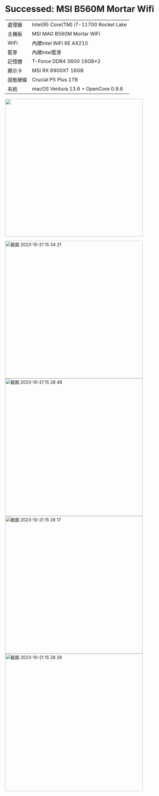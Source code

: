   # Successed: MSI B560M Mortar Wifi
<table>
  <tr>
    <td>處理器</td><td>Intel(R) Core(TM) i7-11700 Rocket Lake</td>
  </tr>
  <tr>
    <td>主機板</td><td>MSI MAG B560M Mortar WiFi</td>
  </tr>
  <tr>
    <td>WiFi</td><td>內建Intel WiFi 6E AX210</td>
  </tr>
  <tr>
    <td>藍芽</td><td>內建Intel藍芽</td>
  </tr>
  <tr>  
    <td>記憶體</td><td>T-Force DDR4 3600 16GB*2</td>
  </tr>
  <tr>
    <td>顯示卡</td><td>MSI RX 6900XT 16GB</td>
  </tr>
  <tr>  
    <td>固態硬碟</td><td>Crucial P5 Plus 1TB</td>
  </tr>
  <tr>
    <td>系統</td><td>macOS Ventura 13.6 + OpenCore 0.9.6</td>
  </tr>  
</table>

<img width="450" src="https://user-images.githubusercontent.com/79300809/202950638-e8667af1-003b-48ff-9f86-743adab4b9bf.png"><br>




<img width="450" alt="截圖 2023-10-21 15 34 21" src="https://github.com/michelle0812/MAG-B560M-MORTAR-WIFI-11700/assets/79300809/d8ccdbc6-1368-4989-9875-0d7315f6404d">
<img width="450" alt="截圖 2023-10-21 15 28 48" src="https://github.com/michelle0812/MAG-B560M-MORTAR-WIFI-11700/assets/79300809/cea3ab89-f996-468c-b670-0181732a0d29">
<img width="450" alt="截圖 2023-10-21 15 28 17" src="https://github.com/michelle0812/MAG-B560M-MORTAR-WIFI-11700/assets/79300809/b413e016-a3f1-4d3b-9d0a-41b267bf331e">
<img width="450" alt="截圖 2023-10-21 15 28 26" src="https://github.com/michelle0812/MAG-B560M-MORTAR-WIFI-11700/assets/79300809/d30d2287-82a2-457a-9d54-173d11482f90">

